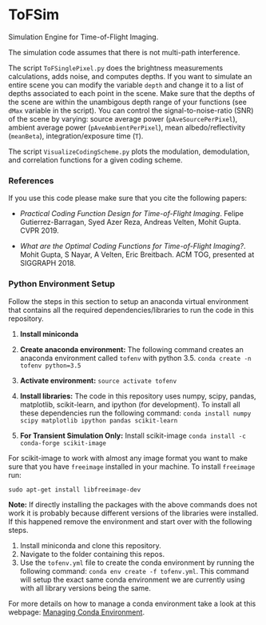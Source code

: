 # ToFSim

Simulation Engine for Time-of-Flight Imaging. 

The simulation code assumes that there is not multi-path interference. 

The script `ToFSinglePixel.py` does the brightness measurements calculations, adds noise, and computes depths. If you want to simulate an entire scene you can modify the variable `depth` and change it to a list of depths associated to each point in the scene. Make sure that the depths of the scene are within the unambigous depth range of your functions (see `dMax` variable in the script). You can control the signal-to-noise-ratio (SNR) of the scene by varying: source average power (`pAveSourcePerPixel`), ambient average power (`pAveAmbientPerPixel`), mean albedo/reflectivity (`meanBeta`), integration/exposure time (`T`). 

The script `VisualizeCodingScheme.py` plots the modulation, demodulation, and correlation functions for a given coding scheme.  

### References

If you use this code please make sure that you cite the following papers:

* *Practical Coding Function Design for Time-of-Flight Imaging*. Felipe Gutierrez-Barragan, Syed Azer Reza, Andreas Velten, Mohit Gupta. CVPR 2019.

* *What are the Optimal Coding Functions for Time-of-Flight Imaging?*. Mohit Gupta, S Nayar, A Velten, Eric Breitbach. ACM TOG, presented at SIGGRAPH 2018.

### Python Environment Setup

Follow the steps in this section to setup an anaconda virtual environment that contains all the required dependencies/libraries to run the code in this repository.

1. **Install miniconda**
2. **Create anaconda environment:** The following command creates an anaconda environment called `tofenv` with python 3.5.
```conda create -n tofenv python=3.5 ```

3. **Activate environment:** 
```source activate tofenv```

4. **Install libraries:** The code in this repository uses numpy, scipy, pandas, matplotlib, scikit-learn, and ipython (for development). To install all these dependencies run the following command:
```conda install numpy scipy matplotlib ipython pandas scikit-learn```

5. **For Transient Simulation Only:** Install scikit-image
```conda install -c conda-forge scikit-image```

For scikit-image to work with almost any image format you want to make sure that you have `freeimage` installed in your machine. To install `freeimage` run:

```sudo apt-get install libfreeimage-dev```


**Note:** If directly installing the packages with the above commands does not work it is probably because different versions of the libraries were installed. If this happened remove the environment and start over with the following steps.

1. Install miniconda and clone this repository.
2. Navigate to the folder containing this repos.
3. Use the `tofenv.yml` file to create the conda environment by running the following command: 
```conda env create -f tofenv.yml```. 
This command will setup the exact same conda environment we are currently using with all library versions being the same.

For more details on how to manage a conda environment take a look at this webpage: [Managing Conda Environment](https://conda.io/projects/conda/en/latest/user-guide/tasks/manage-environments.html#sharing-an-environment).


